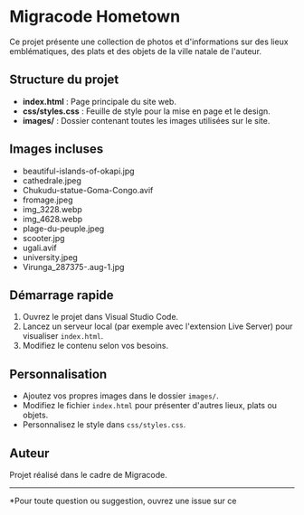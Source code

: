 # Migracode Hometown

Ce projet présente une collection de photos et d'informations sur des lieux emblématiques, des plats et des objets de la ville natale de l'auteur.

## Structure du projet

- **index.html** : Page principale du site web.
- **css/styles.css** : Feuille de style pour la mise en page et le design.
- **images/** : Dossier contenant toutes les images utilisées sur le site.

## Images incluses

- beautiful-islands-of-okapi.jpg
- cathedrale.jpeg
- Chukudu-statue-Goma-Congo.avif
- fromage.jpeg
- img_3228.webp
- img_4628.webp
- plage-du-peuple.jpeg
- scooter.jpg
- ugali.avif
- university.jpeg
- Virunga_287375-.aug-1.jpg

## Démarrage rapide

1. Ouvrez le projet dans Visual Studio Code.
2. Lancez un serveur local (par exemple avec l'extension Live Server) pour visualiser `index.html`.
3. Modifiez le contenu selon vos besoins.

## Personnalisation

- Ajoutez vos propres images dans le dossier `images/`.
- Modifiez le fichier `index.html` pour présenter d'autres lieux, plats ou objets.
- Personnalisez le style dans `css/styles.css`.

## Auteur

Projet réalisé dans le cadre de Migracode.

---

*Pour toute question ou suggestion, ouvrez une issue sur ce
